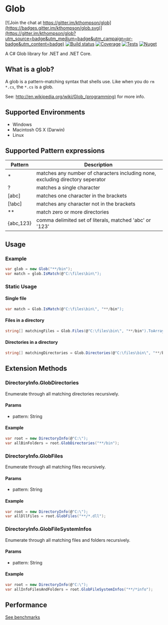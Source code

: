 ﻿# Glob

[![Join the chat at https://gitter.im/kthompson/glob](https://badges.gitter.im/kthompson/glob.svg)](https://gitter.im/kthompson/glob?utm_source=badge&utm_medium=badge&utm_campaign=pr-badge&utm_content=badge)
[![Build status](https://img.shields.io/azure-devops/build/automaters/Glob/7/develop)](https://automaters.visualstudio.com/Glob/_build?definitionId=7&branchFilter=51%2C51%2C51%2C51%2C51%2C51%2C51%2C51%2C51%2C51)
[![Coverage](https://img.shields.io/azure-devops/coverage/automaters/Glob/7/develop)](https://automaters.visualstudio.com/Glob/_build?definitionId=7&branchFilter=51%2C51%2C51%2C51%2C51%2C51%2C51%2C51%2C51%2C51)
[![Tests](https://img.shields.io/azure-devops/tests/automaters/Glob/7/develop)](https://automaters.visualstudio.com/Glob/_build?definitionId=7&branchFilter=51%2C51%2C51%2C51%2C51%2C51%2C51%2C51%2C51%2C51)
[![Nuget](https://img.shields.io/nuget/v/glob.svg)](https://www.nuget.org/packages/Glob/)


A C# Glob library for .NET and .NET Core.


## What is a glob?

A glob is a pattern-matching syntax that shells use.  Like when you do
`rm *.cs`, the `*.cs` is a glob. 

See: http://en.wikipedia.org/wiki/Glob_(programming) for more info.

## Supported Environments

* Windows
* Macintosh OS X (Darwin)
* Linux

## Supported Pattern expressions

| Pattern   | Description                                                                    |
|-----------|--------------------------------------------------------------------------------|
| *         | matches any number of characters including none, excluding directory seperator |
| ?         | matches a single character                                                     |
| [abc]     | matches one character in the brackets                                          |
| [!abc]    | matches any character not in the brackets                                      |
| **        | match zero or more directories                                                 |
| {abc,123} | comma delimited set of literals, matched 'abc' or '123'                        |


## Usage

### Example

```csharp
var glob = new Glob("**/bin");
var match = glob.IsMatch(@"C:\files\bin\");
```

### Static Usage

#### Single file

```csharp
var match = Glob.IsMatch(@"C:\files\bin\", "**/bin");	
```

#### Files in a directory

```csharp
string[] matchingFiles = Glob.Files(@"C:\files\bin\", "**/bin").ToArray();	
```

#### Directories in a directory

```csharp
string[] matchingDirectories = Glob.Directories(@"C:\files\bin\", "**/bin").ToArray();	
```

## Extension Methods

### DirectoryInfo.GlobDirectories

Enumerate through all matching directories recursively.

#### Params

* pattern: String

#### Example

```csharp
var root = new DirectoryInfo(@"C:\");
var allBinFolders = root.GlobDirectories("**/bin");
```

### DirectoryInfo.GlobFiles

Enumerate through all matching files recursively.

#### Params

* pattern: String

#### Example

```csharp
var root = new DirectoryInfo(@"C:\");
var allDllFiles = root.GlobFiles("**/*.dll");
```

### DirectoryInfo.GlobFileSystemInfos

Enumerate through all matching files and folders recursively.

#### Params

* pattern: String

#### Example

```csharp
var root = new DirectoryInfo(@"C:\");
var allInfoFilesAndFolders = root.GlobFileSystemInfos("**/*info");
```

## Performance

[See benchmarks](test/Glob.Benchmarks/BenchmarkDotNet.Artifacts/results/GlobExpressions.Benchmarks.GlobBenchmarks-report-github.md)
